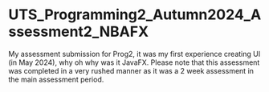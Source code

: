 # UTS_Programming2_Autumn2024_Assessment2_NBAFX
My assessment submission for Prog2, it was my first experience creating UI (in May 2024), why oh why was it JavaFX.
Please note that this assessment was completed in a very rushed manner as it was a 2 week assessment in the main assessment period.

